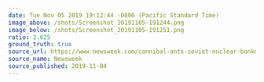 ```yaml
---
date: Tue Nov 05 2019 19:12:44 -0800 (Pacific Standard Time)
image_above: /shots/Screenshot_20191105-191244.png
image_below: /shots/Screenshot_20191105-191251.png
ratio: 2.625
ground_truth: true
source_url: https://www.newsweek.com/cannibal-ants-soviet-nuclear-bunker-1469573
source_name: Newsweek
source_published: 2019-11-04
---
```

